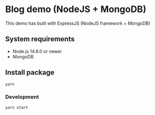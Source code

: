 # Blog demo (NodeJS + MongoDB)

This demo has built with ExpressJS (NodeJS framework + MongoDB)

## System requirements

- Node.js 14.6.0 or newer
- MongoDB

## Install package

```sh
yarn
```

### Development

```sh
yarn start
```

